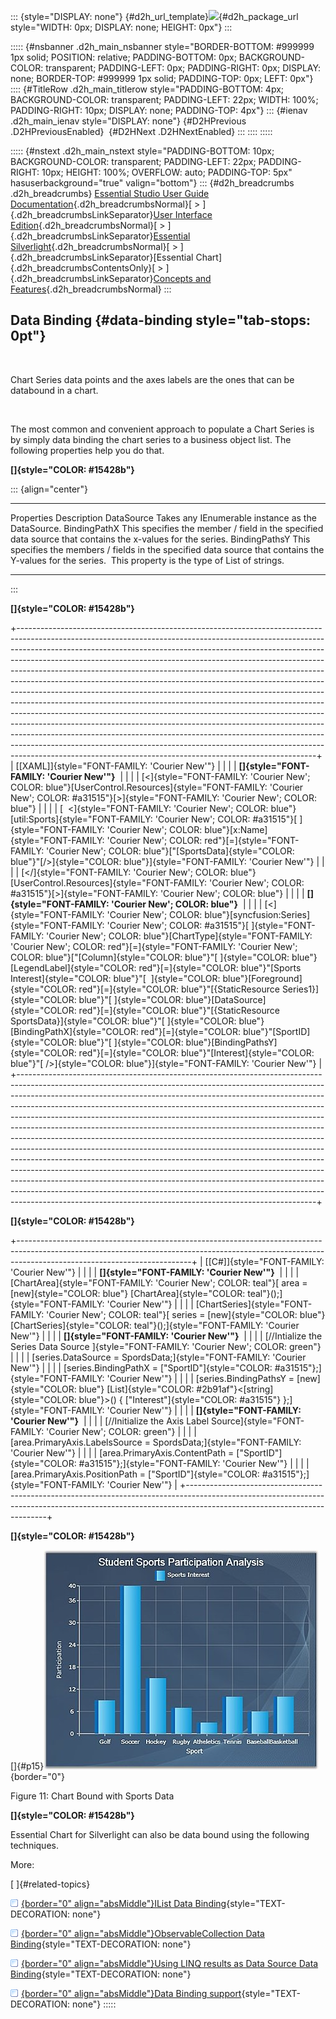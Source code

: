 ::: {style="DISPLAY: none"}
[](ms-xhelp:///?Id=d2h_url_template){#d2h_url_template}![](!package_url!){#d2h_package_url style="WIDTH: 0px; DISPLAY: none; HEIGHT: 0px"}
:::

::::: {#nsbanner .d2h_main_nsbanner style="BORDER-BOTTOM: #999999 1px solid; POSITION: relative; PADDING-BOTTOM: 0px; BACKGROUND-COLOR: transparent; PADDING-LEFT: 0px; PADDING-RIGHT: 0px; DISPLAY: none; BORDER-TOP: #999999 1px solid; PADDING-TOP: 0px; LEFT: 0px"}
:::: {#TitleRow .d2h_main_titlerow style="PADDING-BOTTOM: 4px; BACKGROUND-COLOR: transparent; PADDING-LEFT: 22px; WIDTH: 100%; PADDING-RIGHT: 10px; DISPLAY: none; PADDING-TOP: 4px"}
::: {#ienav .d2h_main_ienav style="DISPLAY: none"}
[](ms-xhelp:///?Id=0f820843-9cdd-4436-8cae-3dc5a65fd5cd){#D2HPrevious .D2HPreviousEnabled}  [](ms-xhelp:///?Id=f64a57a1-f4c6-48a6-a305-3b6e7d881d9a){#D2HNext .D2HNextEnabled}
:::
::::
:::::

::::: {#nstext .d2h_main_nstext style="PADDING-BOTTOM: 10px; BACKGROUND-COLOR: transparent; PADDING-LEFT: 22px; PADDING-RIGHT: 10px; HEIGHT: 100%; OVERFLOW: auto; PADDING-TOP: 5px" hasuserbackground="true" valign="bottom"}
::: {#d2h_breadcrumbs .d2h_breadcrumbs}
[Essential Studio User Guide Documentation](ms-xhelp:///?Id=12457748-09e3-4d74-a240-8e049cedf030){.d2h_breadcrumbsNormal}[ \> ]{.d2h_breadcrumbsLinkSeparator}[User Interface Edition](ms-xhelp:///?Id=c29296b7-531c-413b-a0ec-488ca1f7f669){.d2h_breadcrumbsNormal}[ \> ]{.d2h_breadcrumbsLinkSeparator}[Essential Silverlight](ms-xhelp:///?Id=66221bd1-ba2e-43c2-94a7-618f50e01d24){.d2h_breadcrumbsNormal}[ \> ]{.d2h_breadcrumbsLinkSeparator}[Essential Chart]{.d2h_breadcrumbsContentsOnly}[ \> ]{.d2h_breadcrumbsLinkSeparator}[Concepts and Features](ms-xhelp:///?Id=0f820843-9cdd-4436-8cae-3dc5a65fd5cd){.d2h_breadcrumbsNormal}
:::

## Data Binding {#data-binding style="tab-stops: 0pt"}

 

Chart Series data points and the axes labels are the ones that can be databound in a chart.

 

The most common and convenient approach to populate a Chart Series is by simply data binding the chart series to a business object list. The following properties help you do that.

**[]{style="COLOR: #15428b"}** 

::: {align="center"}
  --------------- ------------------------------------------------------------------------------------------------------------------------------------------------------------
  Properties      Description
  DataSource      Takes any IEnumerable instance as the DataSource.
  BindingPathX    This specifies the member / field in the specified data source that contains the x-values for the series.
  BindingPathsY   This specifies the members / fields in the specified data source that contains the Y-values for the series.  This property is the type of List of strings.
  --------------- ------------------------------------------------------------------------------------------------------------------------------------------------------------
:::

**[]{style="COLOR: #15428b"}** 

+--------------------------------------------------------------------------------------------------------------------------------------------------------------------------------------------------------------------------------------------------------------------------------------------------------------------------------------------------------------------------------------------------------------------------------------------------------------------------------------------------------------------------------------------------------------------------------------------------------------------------------------------------------------------------------------------------------------------------------------------------------------------------------------------------------------------------------------------------------------------------------------------------------------------------------------------------------------------------------------------------------------------------------------------------+
| [\[XAML\]]{style="FONT-FAMILY: 'Courier New'"}                                                                                                                                                                                                                                                                                                                                                                                                                                                                                                                                                                                                                                                                                                                                                                                                                                                                                                                                                                                                   |
|                                                                                                                                                                                                                                                                                                                                                                                                                                                                                                                                                                                                                                                                                                                                                                                                                                                                                                                                                                                                                                                  |
| **[]{style="FONT-FAMILY: 'Courier New'"}**                                                                                                                                                                                                                                                                                                                                                                                                                                                                                                                                                                                                                                                                                                                                                                                                                                                                                                                                                                                                       |
|                                                                                                                                                                                                                                                                                                                                                                                                                                                                                                                                                                                                                                                                                                                                                                                                                                                                                                                                                                                                                                                  |
| [\<]{style="FONT-FAMILY: 'Courier New'; COLOR: blue"}[UserControl.Resources]{style="FONT-FAMILY: 'Courier New'; COLOR: #a31515"}[\>]{style="FONT-FAMILY: 'Courier New'; COLOR: blue"}                                                                                                                                                                                                                                                                                                                                                                                                                                                                                                                                                                                                                                                                                                                                                                                                                                                            |
|                                                                                                                                                                                                                                                                                                                                                                                                                                                                                                                                                                                                                                                                                                                                                                                                                                                                                                                                                                                                                                                  |
| [  \<]{style="FONT-FAMILY: 'Courier New'; COLOR: blue"}[util:Sports]{style="FONT-FAMILY: 'Courier New'; COLOR: #a31515"}[ ]{style="FONT-FAMILY: 'Courier New'; COLOR: blue"}[x:Name]{style="FONT-FAMILY: 'Courier New'; COLOR: red"}[=]{style="FONT-FAMILY: 'Courier New'; COLOR: blue"}[\"[SportsData]{style="COLOR: blue"}\"[/\>]{style="COLOR: blue"}]{style="FONT-FAMILY: 'Courier New'"}                                                                                                                                                                                                                                                                                                                                                                                                                                                                                                                                                                                                                                                    |
|                                                                                                                                                                                                                                                                                                                                                                                                                                                                                                                                                                                                                                                                                                                                                                                                                                                                                                                                                                                                                                                  |
| [\</]{style="FONT-FAMILY: 'Courier New'; COLOR: blue"}[UserControl.Resources]{style="FONT-FAMILY: 'Courier New'; COLOR: #a31515"}[\>]{style="FONT-FAMILY: 'Courier New'; COLOR: blue"}                                                                                                                                                                                                                                                                                                                                                                                                                                                                                                                                                                                                                                                                                                                                                                                                                                                           |
|                                                                                                                                                                                                                                                                                                                                                                                                                                                                                                                                                                                                                                                                                                                                                                                                                                                                                                                                                                                                                                                  |
| **[]{style="FONT-FAMILY: 'Courier New'; COLOR: blue"}**                                                                                                                                                                                                                                                                                                                                                                                                                                                                                                                                                                                                                                                                                                                                                                                                                                                                                                                                                                                          |
|                                                                                                                                                                                                                                                                                                                                                                                                                                                                                                                                                                                                                                                                                                                                                                                                                                                                                                                                                                                                                                                  |
| [\<]{style="FONT-FAMILY: 'Courier New'; COLOR: blue"}[syncfusion:Series]{style="FONT-FAMILY: 'Courier New'; COLOR: #a31515"}[ ]{style="FONT-FAMILY: 'Courier New'; COLOR: blue"}[ChartType]{style="FONT-FAMILY: 'Courier New'; COLOR: red"}[=]{style="FONT-FAMILY: 'Courier New'; COLOR: blue"}[\"[Column]{style="COLOR: blue"}\"[ ]{style="COLOR: blue"}[LegendLabel]{style="COLOR: red"}[=]{style="COLOR: blue"}\"[Sports Interest]{style="COLOR: blue"}\"[  ]{style="COLOR: blue"}[Foreground]{style="COLOR: red"}[=]{style="COLOR: blue"}\"[{StaticResource Series1}]{style="COLOR: blue"}\"[ ]{style="COLOR: blue"}[DataSource]{style="COLOR: red"}[=]{style="COLOR: blue"}\"[{StaticResource SportsData}]{style="COLOR: blue"}\"[ ]{style="COLOR: blue"}[BindingPathX]{style="COLOR: red"}[=]{style="COLOR: blue"}\"[SportID]{style="COLOR: blue"}\"[ ]{style="COLOR: blue"}[BindingPathsY]{style="COLOR: red"}[=]{style="COLOR: blue"}\"[Interest]{style="COLOR: blue"}\"[ /\>]{style="COLOR: blue"}]{style="FONT-FAMILY: 'Courier New'"} |
+--------------------------------------------------------------------------------------------------------------------------------------------------------------------------------------------------------------------------------------------------------------------------------------------------------------------------------------------------------------------------------------------------------------------------------------------------------------------------------------------------------------------------------------------------------------------------------------------------------------------------------------------------------------------------------------------------------------------------------------------------------------------------------------------------------------------------------------------------------------------------------------------------------------------------------------------------------------------------------------------------------------------------------------------------+

**[]{style="COLOR: #15428b"}** 

+-------------------------------------------------------------------------------------------------------------------------------------------------------------------------------------------------------+
| [\[C#\]]{style="FONT-FAMILY: 'Courier New'"}                                                                                                                                                          |
|                                                                                                                                                                                                       |
| **[]{style="FONT-FAMILY: 'Courier New'"}**                                                                                                                                                            |
|                                                                                                                                                                                                       |
| [ChartArea]{style="FONT-FAMILY: 'Courier New'; COLOR: teal"}[ area = [new]{style="COLOR: blue"} [ChartArea]{style="COLOR: teal"}();]{style="FONT-FAMILY: 'Courier New'"}                              |
|                                                                                                                                                                                                       |
| [ChartSeries]{style="FONT-FAMILY: 'Courier New'; COLOR: teal"}[ series = [new]{style="COLOR: blue"} [ChartSeries]{style="COLOR: teal"}();]{style="FONT-FAMILY: 'Courier New'"}                        |
|                                                                                                                                                                                                       |
| **[]{style="FONT-FAMILY: 'Courier New'"}**                                                                                                                                                            |
|                                                                                                                                                                                                       |
| [//Intialize the Series Data Source ]{style="FONT-FAMILY: 'Courier New'; COLOR: green"}                                                                                                               |
|                                                                                                                                                                                                       |
| [series.DataSource = SpordsData;]{style="FONT-FAMILY: 'Courier New'"}                                                                                                                                 |
|                                                                                                                                                                                                       |
| [series.BindingPathX = [\"SportID\"]{style="COLOR: #a31515"};]{style="FONT-FAMILY: 'Courier New'"}                                                                                                    |
|                                                                                                                                                                                                       |
| [series.BindingPathsY = [new]{style="COLOR: blue"} [List]{style="COLOR: #2b91af"}\<[string]{style="COLOR: blue"}\>() { [\"Interest\"]{style="COLOR: #a31515"} };]{style="FONT-FAMILY: 'Courier New'"} |
|                                                                                                                                                                                                       |
| **[]{style="FONT-FAMILY: 'Courier New'"}**                                                                                                                                                            |
|                                                                                                                                                                                                       |
| [//Initialize the Axis Label Source]{style="FONT-FAMILY: 'Courier New'; COLOR: green"}                                                                                                                |
|                                                                                                                                                                                                       |
| [area.PrimaryAxis.LabelsSource = SpordsData;]{style="FONT-FAMILY: 'Courier New'"}                                                                                                                     |
|                                                                                                                                                                                                       |
| [area.PrimaryAxis.ContentPath = [\"SportID\"]{style="COLOR: #a31515"};]{style="FONT-FAMILY: 'Courier New'"}                                                                                           |
|                                                                                                                                                                                                       |
| [area.PrimaryAxis.PositionPath = [\"SportID\"]{style="COLOR: #a31515"};]{style="FONT-FAMILY: 'Courier New'"}                                                                                          |
+-------------------------------------------------------------------------------------------------------------------------------------------------------------------------------------------------------+

**[]{style="COLOR: #15428b"}** 

[]{#p15}![](ImagesExt/image59_18.jpg){border="0"}

Figure 11: Chart Bound with Sports Data

**[]{style="COLOR: #15428b"}** 

Essential Chart for Silverlight can also be data bound using the following techniques.

More:

[ ]{#related-topics}

[![](button.gif){border="0" align="absMiddle"}IList Data Binding](ms-xhelp:///?Id=f64a57a1-f4c6-48a6-a305-3b6e7d881d9a){style="TEXT-DECORATION: none"}

[![](button.gif){border="0" align="absMiddle"}ObservableCollection Data Binding](ms-xhelp:///?Id=edca7d4d-02e3-483b-a5a5-3a423b01ab93){style="TEXT-DECORATION: none"}

[![](button.gif){border="0" align="absMiddle"}Using LINQ results as Data Source Data Binding](ms-xhelp:///?Id=834b5afc-9441-49d9-b6e4-c16426db76e5){style="TEXT-DECORATION: none"}

[![](button.gif){border="0" align="absMiddle"}Data Binding support](ms-xhelp:///?Id=f1eaa1ce-752c-4556-9290-f35c4d6913ee){style="TEXT-DECORATION: none"}
:::::
